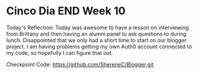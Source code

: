 # Cinco Dia END Week 10

Today's Reflection: Today was awesome to have a lesson on interviewing from Brittany and then having an alumni panel to ask questions to during lunch.  Disappointed that we only had a short time to start on our blogger project.  I am having problems getting my own Auth0 account connected to my code, so hopefully I can figure that out.  

Checkpoint Code: https://github.com/ShereneC/Blogger.git